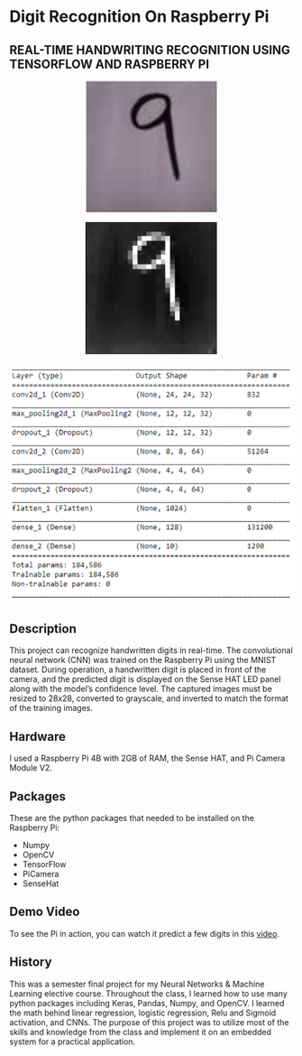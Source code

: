 # Digit Recognition On Raspberry Pi
## REAL-TIME HANDWRITING RECOGNITION USING TENSORFLOW AND RASPBERRY PI

<p align="center">
<img src="/images/before.PNG">
</p>

<p align="center">
<img src="/images/after.PNG" height=235> 
</p>

<p align="center">
<img src="/images/summary.PNG">
</p>

## Description
This project can recognize handwritten digits in real-time. The convolutional neural network (CNN) was trained on the Raspberry Pi using the MNIST dataset. During operation, a handwritten digit is placed in front of the camera, and the predicted digit is displayed on the Sense HAT LED panel along with the model’s confidence level. The captured images must be resized to 28x28, converted to grayscale, and inverted to match the format of the training images.

## Hardware
I used a Raspberry Pi 4B with 2GB of RAM, the Sense HAT, and Pi Camera Module V2.

## Packages
These are the python packages that needed to be installed on the Raspberry Pi:
- Numpy
- OpenCV
- TensorFlow
- PiCamera
- SenseHat

## Demo Video
To see the Pi in action, you can watch it predict a few digits in this [video](https://youtu.be/7QEwcNono60).

## History
This was a semester final project for my Neural Networks & Machine Learning elective course. Throughout the class, I learned how to use many python packages including Keras, Pandas, Numpy, and OpenCV. I learned the math behind linear regression, logistic regression, Relu and Sigmoid activation, and CNNs. The purpose of this project was to utilize most of the skills and knowledge from the class and implement it on an embedded system for a practical application.
